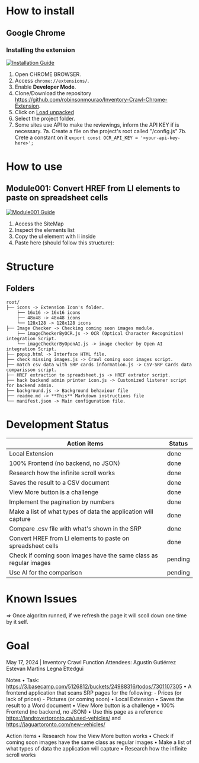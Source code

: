# **How to install**

## Google Chrome

### Installing the extension 

[![Installation Guide](https://gyazo.com/4c47868b5ad910bb0403d626b518b906)](https://gyazo.com/4c47868b5ad910bb0403d626b518b906)

1. Open CHROME BROWSER.
2. Access `chrome://extensions/`.
3. Enable **Developer Mode**.
4. Clone/Download the repository https://github.com/robinsonmourao/Inventory-Crawl-Chrome-Extension.
5. Click on [Load unpacked](https://gyazo.com/7a6fa8e891eb286d8b264c1d905a55a5)
6. Select the project folder.
7. Some sites use API to make the reviewings, inform the API KEY if is necessary.
   7a. Create a file on the project's root called "/config.js"
   7b. Crete a constant on it
   `export const OCR_API_KEY = '<your-api-key-here>';`

# How to use

## Module001: Convert HREF from LI elements to paste on spreadsheet cells

[![Module001 Guide](https://gyazo.com/01bcde274738404aeabef2402b78b0fe)](https://gyazo.com/01bcde274738404aeabef2402b78b0fe)

1. Access the SiteMap
2. Inspect the elements list
3. Copy the ul element with li inside
4. Paste here (should follow this structure):


# Structure

## Folders

```
root/
├── icons -> Extension Icon's folder.
    ├── 16x16 -> 16x16 icons
    ├── 48x48 -> 48x48 icons
    └── 128x128 -> 128x128 icons
├── Image Checker -> Checking coming soon images module.
    ├── imageCheckerByOCR.js -> OCR (Optical Character Recognition) integration Script.
    └── imageCheckerByOpenAI.js -> image checker by Open AI integration Script.
├── popup.html -> Interface HTML file.
├── check missing images.js -> Crawl coming soon images script.
├── match csv data with SRP cards information.js -> CSV-SRP Cards data comparisson script.
├── HREF extraction to spreadsheet.js -> HREF extrator script.
├── hack backend admin printer icon.js -> Customized listener script for backend admin.
├── background.js -> Background behaviour file 
├── readme.md -> **This** Markdown instructions file
└── manifest.json -> Main configuration file.
```

# Development Status

| Action items       | Status        |
|--------------------|---------------|
| Local Extension                                                   | done |
| 100% Frontend (no backend, no JSON)                               | done |
| Research how the infinite scroll works                            | done |
| Saves the result to a CSV document                                | done |
| View More button is a challenge                                   | done |
| Implement the pagination by numbers                               | done |
| Make a list of what types of data the application will capture    | done |
| Compare .csv file with what's shown in the SRP                    | done |
| Convert HREF from LI elements to paste on spreadsheet cells       | done |
| Check if coming soon images have the same class as regular images | pending |
| Use AI for the comparison                                         | pending |

# Known Issues

=> Once algoritm runned, if we refresh the page it will scoll down one time by it self.

# Goal

May 17, 2024 | Inventory Crawl Function
Attendees: Agustín Gutiérrez Estevan Martins Legna Ettedgui

Notes
    • Task: <https://3.basecamp.com/5126812/buckets/24988316/todos/7301107305>
    • A frontend application that scans SRP pages for the following:
        - Prices (or lack of prices)
        - Pictures (or coming soon)
    • Local Extension
    • Saves the result to a Word document
    • View More button is a challenge
    • 100% Frontend (no backend, no JSON)
    • Use this page as a reference <https://landrovertoronto.ca/used-vehicles/> and <https://jaguartoronto.com/new-vehicles/>

Action items
    • Research how the View More button works
    • Check if coming soon images have the same class as regular images
    • Make a list of what types of data the application will capture
    • Research how the infinite scroll works
